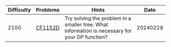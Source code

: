 | Difficulty | Problems | Hints | Date |
| -------- | -------- | -------- | -------- |
| 2100 | [CF1152D](https://codeforces.com/problemset/problem/1152/D) | Try solving the problem in a smaller tree. What information is necessary for your DP function? | 20240228 |